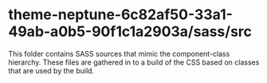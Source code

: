 # theme-neptune-6c82af50-33a1-49ab-a0b5-90f1c1a2903a/sass/src

This folder contains SASS sources that mimic the component-class hierarchy. These files
are gathered in to a build of the CSS based on classes that are used by the build.
